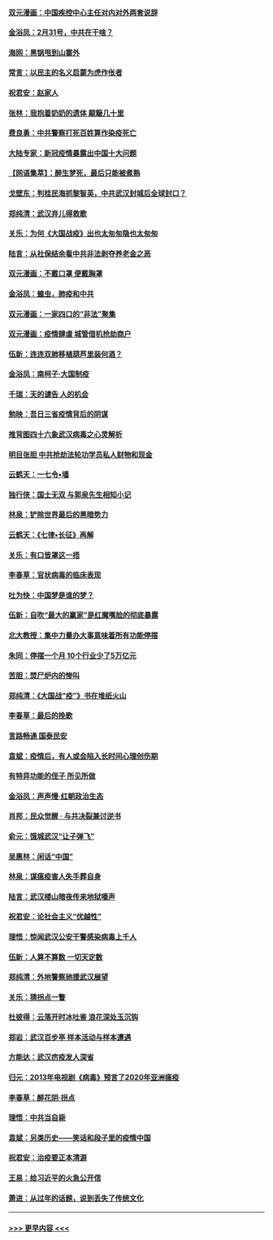 #### [双元漫画：中国疾控中心主任对内对外两套说辞](../pages/nsc993/n11921994.md?t=03081831) 
#### [金浴凤：2月31号，中共在干啥？](../pages/nsc993/n11922706.md?t=03081831) 
#### [海网：黑锅甩到山寨外](../pages/nsc993/n11922688.md?t=03081831) 
#### [常言：以民主的名义启蒙为虎作伥者](../pages/nsc993/n11922217.md?t=03081831) 
#### [祝君安：赵家人](../pages/nsc993/n11922209.md?t=03081831) 
#### [张林：我抱着奶奶的遗体 颠簸几十里](../pages/nsc993/n11920945.md?t=03081831) 
#### [费良勇：中共警察打死百姓算作染疫死亡](../pages/nsc993/n11919264.md?t=03081831) 
#### [大陆专家：新冠疫情暴露出中国十大问题](../pages/nsc993/n11919187.md?t=03081831) 
#### [【网语集萃】：醉生梦死，最后只能被煮熟](../pages/nsc993/n11918994.md?t=03081831) 
#### [戈壁东：判桂民海抓黎智英，中共武汉封城后全球封口？](../pages/nsc993/n11917982.md?t=03081831) 
#### [郑纯清：武汉弃儿得救歌](../pages/nsc993/n11917881.md?t=03081831) 
#### [关乐：为何《大国战疫》出也太匆匆隐也太匆匆](../pages/nsc993/n11917792.md?t=03081831) 
#### [陆言：从社保结余看中共非法剥夺养老金之恶](../pages/nsc993/n11917084.md?t=03081831) 
#### [双元漫画：不戴口罩 便戴胸罩](../pages/nsc993/n11916447.md?t=03081831) 
#### [金浴凤：蝗虫，肺疫和中共](../pages/nsc993/n11916904.md?t=03081831) 
#### [双元漫画：一家四口的“非法”聚集](../pages/nsc993/n11916378.md?t=03081831) 
#### [双元漫画：疫情肆虐 城管借机抢劫商户](../pages/nsc993/n11916310.md?t=03081831) 
#### [伍新：连连双肺移植葫芦里装何酒？](../pages/nsc993/n11913667.md?t=03081831) 
#### [金浴凤：南柯子·大国制疫](../pages/nsc993/n11913657.md?t=03081831) 
#### [千瑞：天的谴告  人的机会](../pages/nsc993/n11913309.md?t=03081831) 
#### [勉映：吾日三省疫情背后的阴谋](../pages/nsc993/n11913079.md?t=03081831) 
#### [推背图四十六象武汉病毒之心灵解析](../pages/nsc993/n11911761.md?t=03081831) 
#### [明目张胆 中共抢劫法轮功学员私人财物和现金](../pages/nsc993/n11910262.md?t=03081831) 
#### [云鹤天：一七令▪墙](../pages/nsc993/n11910627.md?t=03081831) 
#### [独行侠：国士无双 与郭泉先生相知小记](../pages/nsc993/n11910613.md?t=03081831) 
#### [林泉：铲除世界最后的黑暗势力](../pages/nsc993/n11909320.md?t=03081831) 
#### [云鹤天：《七律▪长征》再解](../pages/nsc993/n11909327.md?t=03081831) 
#### [关乐：有口皆罩这一捂](../pages/nsc993/n11908393.md?t=03081831) 
#### [李春草：官状病毒的临床表现](../pages/nsc993/n11908339.md?t=03081831) 
#### [吐为快：中国梦是谁的梦？](../pages/nsc993/n11906564.md?t=03081831) 
#### [伍新：自吹“最大的赢家”是红魔嘴脸的彻底暴露](../pages/nsc993/n11906407.md?t=03081831) 
#### [北大教授：集中力量办大事意味着所有功能停摆](../pages/nsc993/n11904800.md?t=03081831) 
#### [朱同：停摆一个月 10个行业少了5万亿元](../pages/nsc993/n11904498.md?t=03081831) 
#### [苦胆：焚尸炉内的惨叫](../pages/nsc993/n11904479.md?t=03081831) 
#### [郑纯清：《大国战“疫”》书在堆纸火山](../pages/nsc993/n11904450.md?t=03081831) 
#### [李春草：最后的挽歌](../pages/nsc993/n11904441.md?t=03081831) 
#### [言路畅通 国泰民安](../pages/nsc993/n11904222.md?t=03081831) 
#### [袁斌：疫情后，有人或会陷入长时间心理创伤期](../pages/nsc993/n11901514.md?t=03081831) 
#### [有特异功能的侄子 所见所做](../pages/nsc993/n11901154.md?t=03081831) 
#### [金浴凤：声声慢‧红朝政治生态](../pages/nsc993/n11899553.md?t=03081831) 
#### [肖邦：民众觉醒 · 与共决裂兼讨逆书](../pages/nsc993/n11898435.md?t=03081831) 
#### [俞元：饿城武汉“让子弹飞”](../pages/nsc993/n11898344.md?t=03081831) 
#### [吴惠林：闲话“中国”](../pages/nsc993/n11898182.md?t=03081831) 
#### [林泉：谋瘟疫害人失手葬自身](../pages/nsc993/n11897892.md?t=03081831) 
#### [陆言：武汉楼山暗夜传来地狱嚎声](../pages/nsc993/n11897033.md?t=03081831) 
#### [祝君安：论社会主义“优越性”](../pages/nsc993/n11897005.md?t=03081831) 
#### [理悟：惊闻武汉公安干警感染病毒上千人](../pages/nsc993/n11896947.md?t=03081831) 
#### [伍新：人算不算数 一切天定数](../pages/nsc993/n11893372.md?t=03081831) 
#### [郑纯清：外地警察驰援武汉展望](../pages/nsc993/n11893115.md?t=03081831) 
#### [关乐：猜拐点一瞥](../pages/nsc993/n11893020.md?t=03081831) 
#### [杜彼得：云落开时冰吐鉴 浪花深处玉沉钩](../pages/nsc993/n11892107.md?t=03081831) 
#### [郑岩：武汉百步亭 样本活动与样本遭遇](../pages/nsc993/n11892310.md?t=03081831) 
#### [方能达：武汉疠疫发人深省](../pages/nsc993/n11891376.md?t=03081831) 
#### [归元：2013年电视剧《病毒》预言了2020年亚洲瘟疫](../pages/nsc993/n11891126.md?t=03081831) 
#### [李春草：醉花阴·拐点](../pages/nsc993/n11890567.md?t=03081831) 
#### [理悟：中共当自毙](../pages/nsc993/n11890559.md?t=03081831) 
#### [袁斌：另类历史——笑话和段子里的疫情中国](../pages/nsc993/n11889243.md?t=03081831) 
#### [祝君安：治疫要正本清源](../pages/nsc993/n11889085.md?t=03081831) 
#### [王易：给习近平的火急公开信](../pages/nsc993/n11888225.md?t=03081831) 
#### [萧进：从过年的话题，说到丢失了传统文化](../pages/nsc993/n11887732.md?t=03081831) 

----
#### [ >>> 更早内容 <<< ](../indexes/nsc993-earlier.md)
